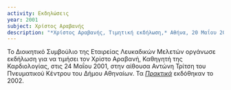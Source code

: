 ```yaml
---
activity: Εκδηλώσεις
year: 2001 
subject: Χρίστος Αραβανής
description: "*Χρίστος Αραβανής, Τιμητική εκδήλωση,* Αθήνα, 20 Μαΐου 2001. Τα [*Πρακτικά*](/publications/epetiaka-afierwmata/xristos_aravanhs.html) εκδόθηκαν το 2002."
---
```


Το Διοικητικό Συμβούλιο της Εταιρείας Λευκαδικών Μελετών οργάνωσε εκδήλωση για να τιμήσει τον Χρίστο Αραβανή, Καθηγητή της Καρδιολογίας, στις 24 Μαΐου 2001, στην αίθουσα Αντώνη Τρίτση του Πνευματικού Κέντρου του Δήμου Αθηναίων. Τα [*Πρακτικά*](/publications/epetiaka-afierwmata/xristos_aravanhs.html) εκδόθηκαν το 2002.
